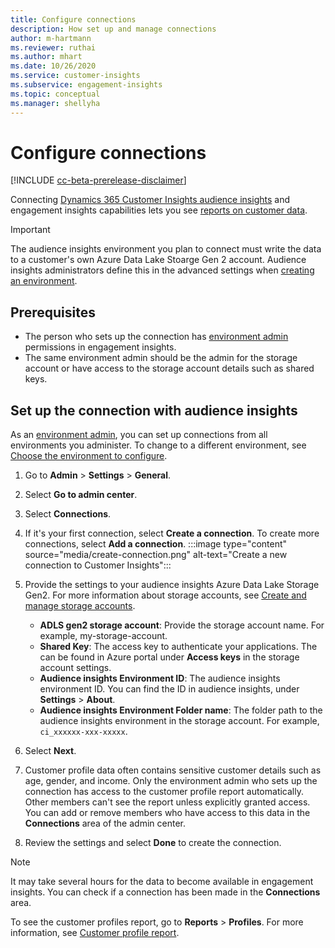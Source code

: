 ```yaml
---
title: Configure connections
description: How set up and manage connections
author: m-hartmann
ms.reviewer: ruthai
ms.author: mhart
ms.date: 10/26/2020
ms.service: customer-insights
ms.subservice: engagement-insights 
ms.topic: conceptual
ms.manager: shellyha
---
```


# Configure connections

[!INCLUDE [cc-beta-prerelease-disclaimer](includes/cc-beta-prerelease-disclaimer.md)]

Connecting [Dynamics 365 Customer Insights audience insights](../audience-insights/index.yml) and engagement insights capabilities lets you see [reports on customer data](profile-reports.md).

> [!IMPORTANT]
> The audience insights environment you plan to connect must write the data to a customer's own Azure Data Lake Stoarge Gen 2 account. Audience insights administrators define this in the advanced settings when [creating an environment](../audience-insights/manage-environments.md#create-an-environment-in-an-existing-organization).

## Prerequisites

- The person who sets up the connection has [environment admin](user-roles.md) permissions in engagement insights.
- The same environment admin should be the admin for the storage account or have access to the storage account details such as shared keys.

## Set up the connection with audience insights

As an [environment admin](user-roles.md), you can set up connections from all environments you administer. To change to a different environment, see [Choose the environment to configure](manage-environments-workspaces.md#choose-the-environment-to-configure).

1. Go to **Admin** > **Settings** > **General**.

1. Select **Go to admin center**.

1. Select **Connections**.

1. If it's your first connection, select **Create a connection**. To create more connections, select **Add a connection**.
   :::image type="content" source="media/create-connection.png" alt-text="Create a new connection to Customer Insights":::

1. Provide the settings to your audience insights Azure Data Lake Storage Gen2. For more information about storage accounts, see [Create and manage storage accounts](https://docs.microsoft.com/azure/storage/blobs/data-lake-storage-quickstart-create-account).
   - **ADLS gen2 storage account**: Provide the storage account name. For example, my-storage-account.
   - **Shared Key**: The access key to authenticate your applications. The can be found in Azure portal under **Access keys** in the storage account settings.
   - **Audience insights Environment ID**:  The audience insights environment ID. You can find the ID in audience insights, under **Settings** > **About**.
   - **Audience insights Environment Folder name**: The folder path to the audience insights environment in the storage account. For example, `ci_xxxxxx-xxx-xxxxx`.

1. Select **Next**.

1. Customer profile data often contains sensitive customer details such as age, gender, and income. Only the environment admin who sets up the connection has access to the customer profile report automatically. Other members can't see the report unless explicitly granted access.    
   You can add or remove members who have access to this data in the **Connections** area of the admin center.
 
1. Review the settings and select **Done** to create the connection. 

> [!NOTE]
> It may take several hours for the data to become available in engagement insights. You can check if a connection has been made in the **Connections** area.

To see the customer profiles report, go to **Reports** > **Profiles**. 
For more information, see [Customer profile report](profile-reports.md).
